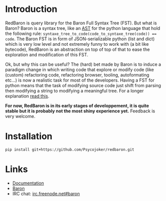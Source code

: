 Introduction
============

RedBaron is query library for the Baron Full Syntax Tree (FST). But what is
Baron? Baron is a syntax tree, like an
[AST](https://en.wikipedia.org/wiki/Abstract_syntax_tree) for the python
language that hold the following rule:
<code>syntaxe_tree_to_code(code_to_syntaxe_tree(code)) == code</code>. The
Baron FST is in form of JSON-serializable python (list and dict) which is very
low level and not extremely funny to work with (a bit like bytecode), RedBaron
is an abstraction on top of top of that to ease the exploration and
modification of this FST.

Ok, but why this can be useful? The (hard) bet made by Baron is to induce a
paradigm change in which writing code that explore or modify code (like
(custom) refactoring code, refactoring browser, tooling, autoformating etc...)
is now a realistic task for most of the developers. Having a FST for python
means that the task of modifying source code just shift from parsing then
modifying a string to modifying a meaningful tree. For a longer explanation
[read this](https://redbaron.readthedocs.org/en/latest/why.html).

**For now, RedBaron is in its early stages of developpement, it is quite stable
but it is probably not the most shiny experience yet.** Feedback is very welcome.

Installation
============

    pip install git+https://github.com/Psycojoker/redbaron.git

Links
=====

* [Documentation](https://redbaron.readthedocs.org)
* [Baron](https://github.com/Psycojoker/baron)
* IRC chat: [irc.freenode.net#baron](https://webchat.freenode.net/?channels=%23baron)
